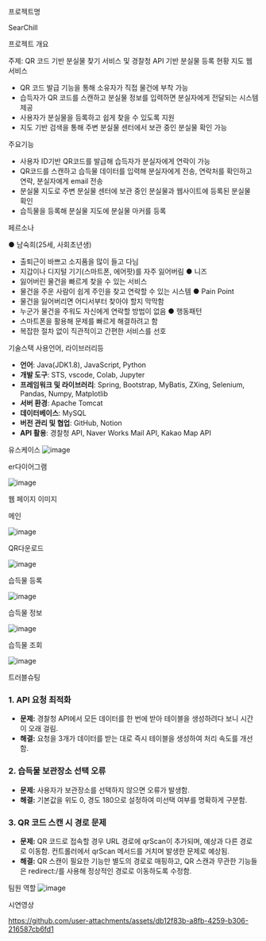 프로젝트명

SearChill

프로젝트 개요

주제: QR 코드 기반 분실물 찾기 서비스 및 경찰청 API 기반 분실물 등록 현황 지도 웹서비스


- QR 코드 발급 기능을 통해 소유자가 직접 물건에 부착 가능
- 습득자가 QR 코드를 스캔하고 분실물 정보를 입력하면 분실자에게 전달되는 시스템 제공
- 사용자가 분실물을 등록하고 쉽게 찾을 수 있도록 지원
- 지도 기반 검색을 통해 주변 분실물 센터에서 보관 중인 분실물 확인 가능

주요기능

- 사용자 ID기반 QR코드를 발급해 습득자가 분실자에게 연락이 가능
- QR코드를 스캔하고 습득물 데이터를 입력해 분실자에게 전송, 연락처를 확인하고 연락, 분실자에게 email 전송
- 분실물 지도로 주변 분실물 센터에 보관 중인 분실물과 웹사이트에 등록된 분실물 확인
- 습득물을 등록해 분실물 지도에 분실물 마커를 등록


페르소나

● 남숙희(25세, 사회초년생)
- 출퇴근이 바쁘고 소지품을 많이 들고 다님
- 지갑이나 디지털 기기(스마트폰, 에어팟)를 자주 잃어버림
● 니즈 
- 잃어버린 물건을 빠르게 찾을 수 있는 서비스
- 물건을 주운 사람이 쉽게 주인을 찾고 연락할 수 있는 시스템
● Pain Point
- 물건을 잃어버리면 어디서부터 찾아야 할지 막막함
- 누군가 물건을 주워도 자신에게 연락할 방법이 없음
● 행동패턴
- 스마트폰을 활용해 문제를 빠르게 해결하려고 함
- 복잡한 절차 없이 직관적이고 간편한 서비스를 선호






기술스택
사용언어, 라이브러리등
- **언어**: Java(JDK1.8), JavaScript, Python
- **개발 도구**: STS, vscode, Colab, Jupyter
- **프레임워크 및 라이브러리**: Spring, Bootstrap, MyBatis, ZXing, Selenium, Pandas, Numpy, Matplotlib
- **서버 환경**: Apache Tomcat
- **데이터베이스**: MySQL
- **버전 관리 및 협업**: GitHub, Notion
- **API 활용**: 경찰청 API, Naver Works Mail API, Kakao Map API

유스케이스
![image](https://github.com/user-attachments/assets/1c385605-f3ba-43c4-bd9b-2e6a099b7bb7)

er다이어그램

![image](https://github.com/user-attachments/assets/d01cdb93-e93e-4656-b546-8a2572a15969)

웹 페이지 이미지

메인

![image](https://github.com/user-attachments/assets/25e095ac-a792-4f1a-aa2d-4fc019652567)

QR다운로드

![image](https://github.com/user-attachments/assets/6315c7fd-43b0-46e4-97d7-7b53211b48ae)

습득물 등록

![image](https://github.com/user-attachments/assets/0e4b98fa-e361-41e0-8dc2-c4963a2aa9db)

습득물 정보

![image](https://github.com/user-attachments/assets/e3491e51-42b7-4a52-abf4-ba30cd13b3ff)

습득물 조회

![image](https://github.com/user-attachments/assets/9fedc251-7421-403c-a69b-ba8defa03a27)


트러블슈팅
### 1. API 요청 최적화

- **문제:** 경찰청 API에서 모든 데이터를 한 번에 받아 테이블을 생성하려다 보니 시간이 오래 걸림.
- **해결:** 요청을 3개가 데이터를 받는 대로 즉시 테이블을 생성하여 처리 속도를 개선함.

### 2. 습득물 보관장소 선택 오류

- **문제:** 사용자가 보관장소를 선택하지 않으면 오류가 발생함.
- **해결:** 기본값을 위도 0, 경도 180으로 설정하여 미선택 여부를 명확하게 구분함.

### 3. QR 코드 스캔 시 경로 문제

- **문제:** QR 코드로 접속할 경우 URL 경로에 qrScan이 추가되며, 예상과 다른 경로로 이동함. 컨트롤러에서 qrScan 메서드를 거치며 발생한 문제로 예상됨.
- **해결:** QR 스캔이 필요한 기능만 별도의 경로로 매핑하고, QR 스캔과 무관한 기능들은 redirect:/를 사용해 정상적인 경로로 이동하도록 수정함.

팀원 역할
![image](https://github.com/user-attachments/assets/f242b5a2-418b-416d-b4fb-9b338c67516f)

시연영상


https://github.com/user-attachments/assets/db12f83b-a8fb-4259-b306-216587cb6fd1


